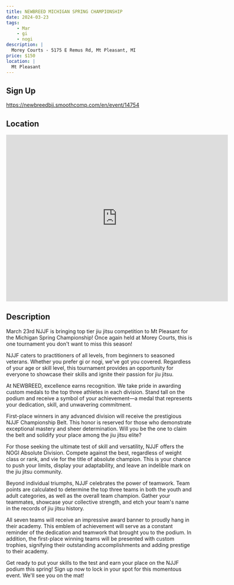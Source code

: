 ```yaml
---
title: NEWBREED MICHIGAN SPRING CHAMPIONSHIP
date: 2024-03-23
tags:
    - Mar
    - gi 
    - nogi 
description: |
  Morey Courts - 5175 E Remus Rd, Mt Pleasant, MI
price: $150
location: |
  Mt Pleasant
---
```

## Sign Up
https://newbreedbjj.smoothcomp.com/en/event/14754

## Location
<iframe src="https://www.google.com/maps/embed?pb=!1m18!1m12!1m3!1d12345.6789!2d-84.7439754!3d43.5988000!2m3!1f0!2f0!3f0!3m2!1i1024!2i768!4f13.1!3m3!1m2!1s0x0%3A0x0!2z43.5988000!5e0!3m2!1sen!2sus!4v1234567890" width="600" height="450" style="border:0;" allowfullscreen="" loading="lazy"></iframe>

## Description
March 23rd NJJF is bringing top tier jiu jitsu competition to Mt Pleasant for the Michigan Spring Championship! Once again held at Morey Courts, this is one tournament you don't want to miss this season!


NJJF caters to practitioners of all levels, from beginners to seasoned
veterans. Whether you prefer gi or nogi, we've got you covered.
Regardless of your age or skill level, this tournament provides an
opportunity for everyone to showcase their skills and ignite their
passion for jiu jitsu.


At NEWBREED, excellence earns recognition.
We take pride in awarding custom medals to the top three athletes in
each division. Stand tall on the podium and receive a symbol of your
achievement—a medal that represents your dedication, skill, and
unwavering commitment.


First-place winners in any advanced division will receive the
prestigious NJJF Championship Belt. This honor is reserved for those who
demonstrate exceptional mastery and sheer determination. Will you be
the one to claim the belt and solidify your place among the jiu jitsu
elite?


For those seeking the ultimate test of skill and versatility, NJJF offers the NOGI Absolute Division. Compete
against the best, regardless of weight class or rank, and vie for the
title of absolute champion. This is your chance to push your limits,
display your adaptability, and leave an indelible mark on the jiu jitsu
community.


Beyond individual triumphs, NJJF celebrates
the power of teamwork. Team points are calculated to determine the top
three teams in both the youth and adult categories, as well as the
overall team champion. Gather your teammates, showcase your collective
strength, and etch your team's name in the records of jiu jitsu history.


All seven teams will receive an impressive award banner to proudly hang
in their academy. This emblem of achievement will serve as a constant
reminder of the dedication and teamwork that brought you to the podium.
In addition, the first-place winning teams will be presented with custom
trophies, signifying their outstanding accomplishments and adding
prestige to their academy.


Get ready to put your skills to the test and earn your place on the NJJF
podium this spring! Sign up now to lock in your spot for this momentous
event. We'll see you on the mat!